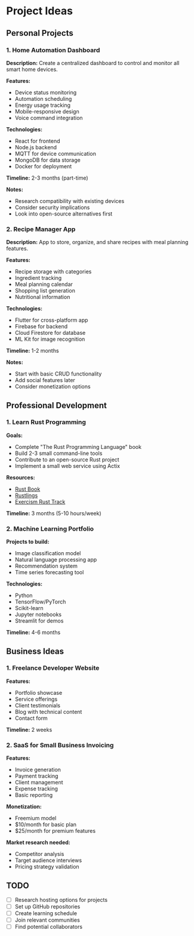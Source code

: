 # Project Ideas

## Personal Projects

### 1. Home Automation Dashboard

**Description:** Create a centralized dashboard to control and monitor all smart home devices.

**Features:**
- Device status monitoring
- Automation scheduling
- Energy usage tracking
- Mobile-responsive design
- Voice command integration

**Technologies:**
- React for frontend
- Node.js backend
- MQTT for device communication
- MongoDB for data storage
- Docker for deployment

**Timeline:** 2-3 months (part-time)

**Notes:**
- Research compatibility with existing devices
- Consider security implications
- Look into open-source alternatives first

### 2. Recipe Manager App

**Description:** App to store, organize, and share recipes with meal planning features.

**Features:**
- Recipe storage with categories
- Ingredient tracking
- Meal planning calendar
- Shopping list generation
- Nutritional information

**Technologies:**
- Flutter for cross-platform app
- Firebase for backend
- Cloud Firestore for database
- ML Kit for image recognition

**Timeline:** 1-2 months

**Notes:**
- Start with basic CRUD functionality
- Add social features later
- Consider monetization options

## Professional Development

### 1. Learn Rust Programming

**Goals:**
- Complete "The Rust Programming Language" book
- Build 2-3 small command-line tools
- Contribute to an open-source Rust project
- Implement a small web service using Actix

**Resources:**
- [Rust Book](https://doc.rust-lang.org/book/)
- [Rustlings](https://github.com/rust-lang/rustlings)
- [Exercism Rust Track](https://exercism.io/tracks/rust)

**Timeline:** 3 months (5-10 hours/week)

### 2. Machine Learning Portfolio

**Projects to build:**
- Image classification model
- Natural language processing app
- Recommendation system
- Time series forecasting tool

**Technologies:**
- Python
- TensorFlow/PyTorch
- Scikit-learn
- Jupyter notebooks
- Streamlit for demos

**Timeline:** 4-6 months

## Business Ideas

### 1. Freelance Developer Website

**Features:**
- Portfolio showcase
- Service offerings
- Client testimonials
- Blog with technical content
- Contact form

**Timeline:** 2 weeks

### 2. SaaS for Small Business Invoicing

**Features:**
- Invoice generation
- Payment tracking
- Client management
- Expense tracking
- Basic reporting

**Monetization:**
- Freemium model
- $10/month for basic plan
- $25/month for premium features

**Market research needed:**
- Competitor analysis
- Target audience interviews
- Pricing strategy validation

## TODO

- [ ] Research hosting options for projects
- [ ] Set up GitHub repositories
- [ ] Create learning schedule
- [ ] Join relevant communities
- [ ] Find potential collaborators 